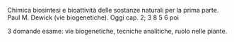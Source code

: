 
Chimica biosintesi e bioattività delle sostanze naturali per la prima parte. Paul M. Dewick (vie biogenetiche). Oggi cap. 2; 3 8 5 6 poi

3 domande esame: vie biogenetiche, tecniche analitiche, ruolo nelle piante.

